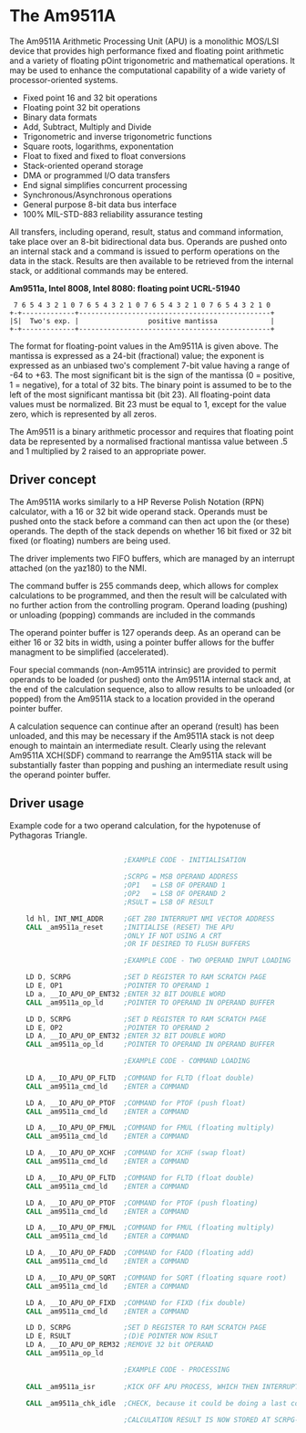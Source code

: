 # The Am9511A

The Am9511A Arithmetic Processing Unit (APU) is a monolithic MOS/LSI device that provides high performance fixed and floating point arithmetic and a variety of floating pOint trigonometric and mathematical operations. It may be used to enhance the computational capability of a wide variety of processor-oriented systems. 

- Fixed point 16 and 32 bit operations
- Floating point 32 bit operations
- Binary data formats
- Add, Subtract, Multiply and Divide
- Trigonometric and inverse trigonometric functions
- Square roots, logarithms, exponentation
- Float to fixed and fixed to float conversions
- Stack-oriented operand storage
- DMA or programmed I/O data transfers
- End signal simplifies concurrent processing
- Synchronous/Asynchronous operations
- General purpose 8-bit data bus interface
- 100% MIL-STD-883 reliability assurance testing

All transfers, including operand, result, status and command information, take place over an 8-bit bidirectional data bus. Operands are pushed onto an internal stack and a command is issued to perform operations on the data in the stack. Results are then available to be retrieved from the internal stack, or additional commands may be entered.

__Am9511a, Intel 8008, Intel 8080: floating point UCRL-51940__
```
 7 6 5 4 3 2 1 0 7 6 5 4 3 2 1 0 7 6 5 4 3 2 1 0 7 6 5 4 3 2 1 0
+-+-------------+-----------------------------------------------+
|S|  Two's exp. |                 positive mantissa             |
+-+-------------+-----------------------------------------------+
```

The format for floating-point values in the Am9511A is given above. The mantissa is expressed as a 24-bit (fractional) value; the exponent is expressed as an unbiased two's complement 7-bit value having a range of -64 to +63. The most significant bit is the sign of the mantissa (0 = positive, 1 = negative), for a total of 32 bits. The binary point is assumed to be to the left of the most significant mantissa bit (bit 23). All floating-point data values must be normalized. Bit 23 must be equal to 1, except for the value zero, which is represented by all zeros.

The Am9511 is a binary arithmetic processor and requires that floating point data be represented by a normalised fractional mantissa value between .5 and 1 multiplied by 2 raised to an appropriate power.

## Driver concept

The Am9511A works similarly to a HP Reverse Polish Notation (RPN) calculator, with a 16 or 32 bit wide operand stack. Operands must be pushed onto the stack before a command can then act upon the (or these) operands. The depth of the stack depends on whether 16 bit fixed or 32 bit fixed (or floating) numbers are being used.

The driver implements two FIFO buffers, which are managed by an interrupt attached (on the yaz180) to the NMI.

The command buffer is 255 commands deep, which allows for complex calculations to be programmed, and then the result will be calculated with no further action from the controlling program. Operand loading (pushing) or unloading (popping) commands are included in the commands

The operand pointer buffer is 127 operands deep. As an operand can be either 16 or 32 bits in width, using a pointer buffer allows for the buffer managment to be simplified (accelerated).

Four special commands (non-Am9511A intrinsic) are provided to permit operands to be loaded (or pushed) onto the Am9511A internal stack and, at the end of the calculation sequence, also to allow results to be unloaded (or popped) from the Am9511A stack to a location provided in the operand pointer buffer.

A calculation sequence can continue after an operand (result) has been unloaded, and this may be necessary if the Am9511A stack is not deep enough to maintain an intermediate result. Clearly using the relevant Am9511A XCH(SDF) command to rearrange the Am9511A stack will be substantially faster than popping and pushing an intermediate result using the operand pointer buffer.

## Driver usage

Example code for a two operand calculation,
for the hypotenuse of Pythagoras Triangle.
```asm

                            ;EXAMPLE CODE - INITIALISATION
                            
                            ;SCRPG = MSB OPERAND ADDRESS
                            ;OP1   = LSB OF OPERAND 1
                            ;OP2   = LSB OF OPERAND 2
                            ;RSULT = LSB OF RESULT

    ld hl, INT_NMI_ADDR     ;GET Z80 INTERRUPT NMI VECTOR ADDRESS
    CALL _am9511a_reset     ;INITIALISE (RESET) THE APU
                            ;ONLY IF NOT USING A CRT
                            ;OR IF DESIRED TO FLUSH BUFFERS

                            ;EXAMPLE CODE - TWO OPERAND INPUT LOADING 

    LD D, SCRPG             ;SET D REGISTER TO RAM SCRATCH PAGE
    LD E, OP1               ;POINTER TO OPERAND 1
    LD a, __IO_APU_OP_ENT32 ;ENTER 32 BIT DOUBLE WORD
    CALL _am9511a_op_ld     ;POINTER TO OPERAND IN OPERAND BUFFER

    LD D, SCRPG             ;SET D REGISTER TO RAM SCRATCH PAGE
    LD E, OP2               ;POINTER TO OPERAND 2
    LD A, __IO_APU_OP_ENT32 ;ENTER 32 BIT DOUBLE WORD
    CALL _am9511a_op_ld     ;POINTER TO OPERAND IN OPERAND BUFFER

                            ;EXAMPLE CODE - COMMAND LOADING
                            
    LD A, __IO_APU_OP_FLTD  ;COMMAND for FLTD (float double)
    CALL _am9511a_cmd_ld    ;ENTER a COMMAND

    LD A, __IO_APU_OP_PTOF  ;COMMAND for PTOF (push float)
    CALL _am9511a_cmd_ld    ;ENTER a COMMAND

    LD A, __IO_APU_OP_FMUL  ;COMMAND for FMUL (floating multiply)
    CALL _am9511a_cmd_ld    ;ENTER a COMMAND

    LD A, __IO_APU_OP_XCHF  ;COMMAND for XCHF (swap float)
    CALL _am9511a_cmd_ld    ;ENTER a COMMAND

    LD A, __IO_APU_OP_FLTD  ;COMMAND for FLTD (float double)
    CALL _am9511a_cmd_ld    ;ENTER a COMMAND

    LD A, __IO_APU_OP_PTOF  ;COMMAND for PTOF (push floating)
    CALL _am9511a_cmd_ld    ;ENTER a COMMAND

    LD A, __IO_APU_OP_FMUL  ;COMMAND for FMUL (floating multiply)
    CALL _am9511a_cmd_ld    ;ENTER a COMMAND

    LD A, __IO_APU_OP_FADD  ;COMMAND for FADD (floating add)
    CALL _am9511a_cmd_ld    ;ENTER a COMMAND

    LD A, __IO_APU_OP_SQRT  ;COMMAND for SQRT (floating square root)
    CALL _am9511a_cmd_ld    ;ENTER a COMMAND

    LD A, __IO_APU_OP_FIXD  ;COMMAND for FIXD (fix double)
    CALL _am9511a_cmd_ld    ;ENTER a COMMAND

    LD D, SCRPG             ;SET D REGISTER TO RAM SCRATCH PAGE
    LD E, RSULT             ;(D)E POINTER NOW RSULT
    LD A, __IO_APU_OP_REM32 ;REMOVE 32 bit OPERAND
    CALL _am9511a_op_ld

                            ;EXAMPLE CODE - PROCESSING
                            
    CALL _am9511a_isr       ;KICK OFF APU PROCESS, WHICH THEN INTERRUPTS

    CALL _am9511a_chk_idle  ;CHECK, because it could be doing a last command
    
                            ;CALCULATION RESULT IS NOW STORED AT SCRPG-RSULT
```
